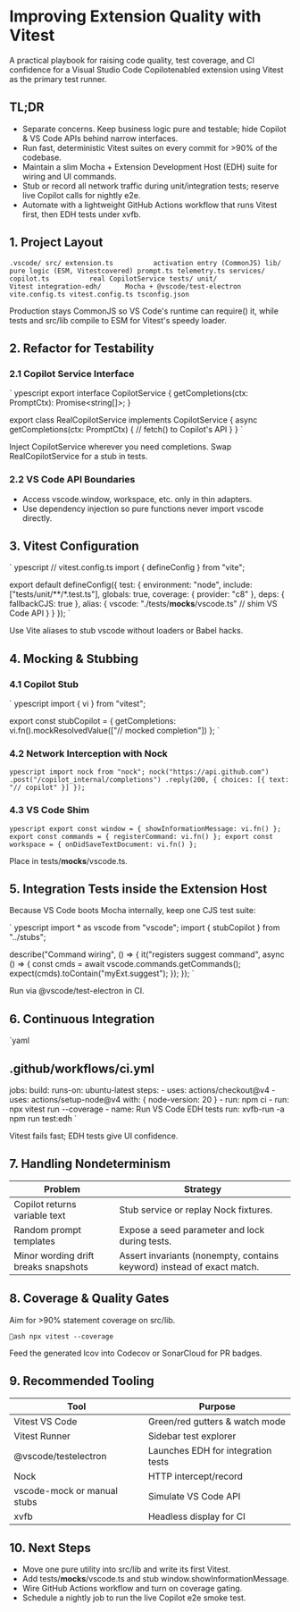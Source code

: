 # Improving Extension Quality with Vitest

A practical playbook for raising code quality, test coverage, and CI confidence for a Visual Studio Code Copilotenabled extension using Vitest as the primary test runner.

## TL;DR

- Separate concerns. Keep business logic pure and testable; hide Copilot & VS Code APIs behind narrow interfaces.
- Run fast, deterministic Vitest suites on every commit for >90% of the codebase.
- Maintain a slim Mocha + Extension Development Host (EDH) suite for wiring and UI commands.
- Stub or record all network traffic during unit/integration tests; reserve live Copilot calls for nightly e2e.
- Automate with a lightweight GitHub Actions workflow that runs Vitest first, then EDH tests under xvfb.

## 1. Project Layout

`
.vscode/
src/
  extension.ts          activation entry (CommonJS)
  lib/                  pure logic (ESM, Vitestcovered)
    prompt.ts
    telemetry.ts
  services/
    copilot.ts          real CopilotService
tests/
  unit/                 Vitest
  integration-edh/      Mocha + @vscode/test-electron
vite.config.ts
vitest.config.ts
tsconfig.json
`

Production stays CommonJS so VS Code's runtime can require() it, while tests and src/lib compile to ESM for Vitest's speedy loader.

## 2. Refactor for Testability

### 2.1 Copilot Service Interface

` ypescript
export interface CopilotService {
  getCompletions(ctx: PromptCtx): Promise<string[]>;
}

export class RealCopilotService implements CopilotService {
  async getCompletions(ctx: PromptCtx) {
    // fetch() to Copilot's API
  }
}
`

Inject CopilotService wherever you need completions. Swap RealCopilotService for a stub in tests.

### 2.2 VS Code API Boundaries

- Access vscode.window, workspace, etc. only in thin adapters.
- Use dependency injection so pure functions never import vscode directly.

## 3. Vitest Configuration

` ypescript
// vitest.config.ts
import { defineConfig } from "vite";

export default defineConfig({
  test: {
    environment: "node",
    include: ["tests/unit/**/*.test.ts"],
    globals: true,
    coverage: { provider: "c8" },
    deps: { fallbackCJS: true },
    alias: {
      vscode: "./tests/__mocks__/vscode.ts" // shim VS Code API
    }
  }
});
`

Use Vite aliases to stub vscode without loaders or Babel hacks.

## 4. Mocking & Stubbing

### 4.1 Copilot Stub

` ypescript
import { vi } from "vitest";

export const stubCopilot = {
  getCompletions: vi.fn().mockResolvedValue(["//  mocked completion"])
};
`

### 4.2 Network Interception with Nock

`ypescript
import nock from "nock";
nock("https://api.github.com")
  .post("/copilot_internal/completions")
  .reply(200, { choices: [{ text: "// copilot" }] });
`

### 4.3 VS Code Shim

`ypescript
export const window = { showInformationMessage: vi.fn() };
export const commands = { registerCommand: vi.fn() };
export const workspace = { onDidSaveTextDocument: vi.fn() };
`

Place in tests/__mocks__/vscode.ts.

## 5. Integration Tests inside the Extension Host

Because VS Code boots Mocha internally, keep one CJS test suite:

` ypescript
import * as vscode from "vscode";
import { stubCopilot } from "../stubs";

describe("Command wiring", () => {
  it("registers suggest command", async () => {
    const cmds = await vscode.commands.getCommands();
    expect(cmds).toContain("myExt.suggest");
  });
});
`

Run via @vscode/test-electron in CI.

## 6. Continuous Integration

`yaml

## .github/workflows/ci.yml

jobs:
  build:
    runs-on: ubuntu-latest
    steps:
      - uses: actions/checkout@v4
      - uses: actions/setup-node@v4
        with: { node-version: 20 }
      - run: npm ci
      - run: npx vitest run --coverage
      - name: Run VS Code EDH tests
        run: xvfb-run -a npm run test:edh
`

Vitest fails fast; EDH tests give UI confidence.

## 7. Handling Nondeterminism

| Problem | Strategy |
|---------|----------|
| Copilot returns variable text | Stub service or replay Nock fixtures. |
| Random prompt templates | Expose a seed parameter and lock during tests. |
| Minor wording drift breaks snapshots | Assert invariants (nonempty, contains keyword) instead of exact match. |

## 8. Coverage & Quality Gates

Aim for >90% statement coverage on src/lib.

`ash
npx vitest --coverage
`

Feed the generated lcov into Codecov or SonarCloud for PR badges.

## 9. Recommended Tooling

| Tool | Purpose |
|------|---------|
| Vitest VS Code | Green/red gutters & watch mode |
| Vitest Runner | Sidebar test explorer |
| @vscode/testelectron | Launches EDH for integration tests |
| Nock | HTTP intercept/record |
| vscode-mock or manual stubs | Simulate VS Code API |
| xvfb | Headless display for CI |

## 10. Next Steps

- Move one pure utility into src/lib and write its first Vitest.
- Add tests/__mocks__/vscode.ts and stub window.showInformationMessage.
- Wire GitHub Actions workflow and turn on coverage gating.
- Schedule a nightly job to run the live Copilot e2e smoke test.
